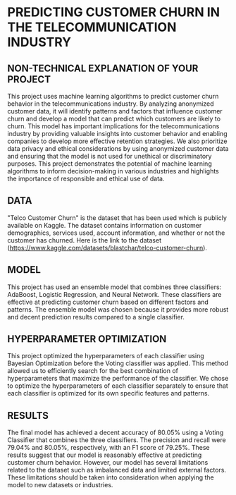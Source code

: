 # PREDICTING CUSTOMER CHURN IN THE TELECOMMUNICATION INDUSTRY

## NON-TECHNICAL EXPLANATION OF YOUR PROJECT
This project uses machine learning algorithms to predict customer churn behavior in the telecommunications industry. By analyzing anonymized customer data, it will identify patterns and factors that influence customer churn and develop a model that can predict which customers are likely to churn. This model has important implications for the telecommunications industry by providing valuable insights into customer behavior and enabling companies to develop more effective retention strategies. We also prioritize data privacy and ethical considerations by using anonymized customer data and ensuring that the model is not used for unethical or discriminatory purposes. This project demonstrates the potential of machine learning algorithms to inform decision-making in various industries and highlights the importance of responsible and ethical use of data.

## DATA
"Telco Customer Churn" is the dataset that has been used which is publicly available on Kaggle. The dataset contains information on customer demographics, services used, account information, and whether or not the customer has churned. Here is the link to the dataset (https://www.kaggle.com/datasets/blastchar/telco-customer-churn).

## MODEL 
This project has used an ensemble model that combines three classifiers: AdaBoost, Logistic Regression, and Neural Network. These classifiers are effective at predicting customer churn based on different factors and patterns. The ensemble model was chosen because it provides more robust and decent prediction results compared to a single classifier.

## HYPERPARAMETER OPTIMIZATION
This project optimized the hyperparameters of each classifier using Bayesian Optimization before the Voting classifier was applied. This method allowed us to efficiently search for the best combination of hyperparameters that maximize the performance of the classifier. We chose to optimize the hyperparameters of each classifier separately to ensure that each classifier is optimized for its own specific features and patterns.

## RESULTS
The final model has achieved a decent accuracy of 80.05% using a Voting Classifier that combines the three classifiers. The precision and recall were 79.04% and 80.05%, respectively, with an F1 score of 79.25%. These results suggest that our model is reasonably effective at predicting customer churn behavior. However, our model has several limitations related to the dataset such as imbalanced data and limited external factors. These limitations should be taken into consideration when applying the model to new datasets or industries.

